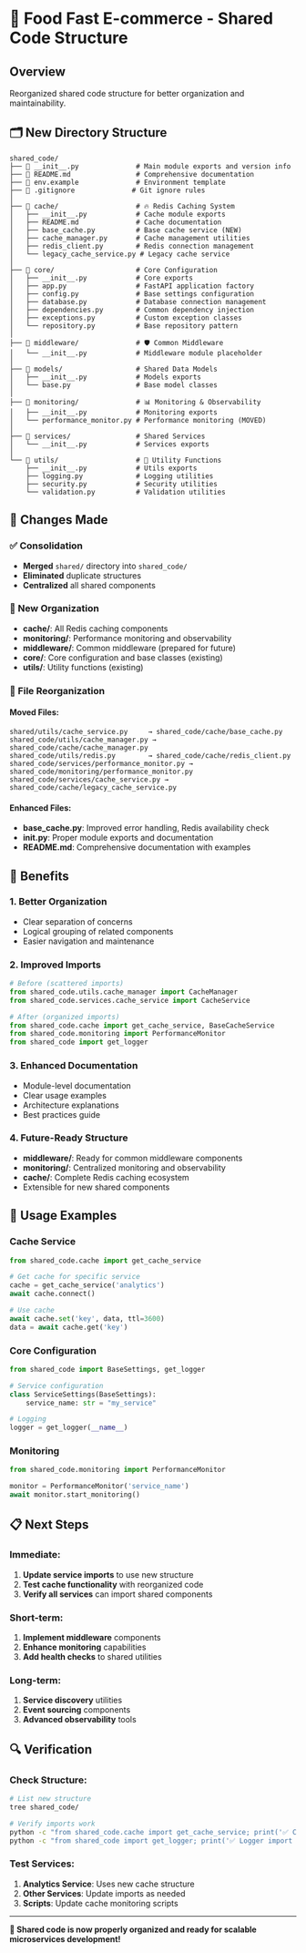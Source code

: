 # 📁 Food Fast E-commerce - Shared Code Structure

## Overview
Reorganized shared code structure for better organization and maintainability.

## 🗂️ New Directory Structure

```
shared_code/
├── 📄 __init__.py              # Main module exports and version info
├── 📄 README.md                # Comprehensive documentation
├── 📄 env.example              # Environment template
├── 📄 .gitignore              # Git ignore rules
│
├── 📁 cache/                   # 🔥 Redis Caching System
│   ├── __init__.py            # Cache module exports
│   ├── README.md              # Cache documentation
│   ├── base_cache.py          # Base cache service (NEW)
│   ├── cache_manager.py       # Cache management utilities
│   ├── redis_client.py        # Redis connection management
│   └── legacy_cache_service.py # Legacy cache service
│
├── 📁 core/                    # Core Configuration
│   ├── __init__.py            # Core exports
│   ├── app.py                 # FastAPI application factory
│   ├── config.py              # Base settings configuration
│   ├── database.py            # Database connection management
│   ├── dependencies.py        # Common dependency injection
│   ├── exceptions.py          # Custom exception classes
│   └── repository.py          # Base repository pattern
│
├── 📁 middleware/              # 🛡️ Common Middleware
│   └── __init__.py            # Middleware module placeholder
│
├── 📁 models/                  # Shared Data Models
│   ├── __init__.py            # Models exports
│   └── base.py                # Base model classes
│
├── 📁 monitoring/              # 📊 Monitoring & Observability
│   ├── __init__.py            # Monitoring exports
│   └── performance_monitor.py # Performance monitoring (MOVED)
│
├── 📁 services/                # Shared Services
│   └── __init__.py            # Services exports
│
└── 📁 utils/                   # 🔧 Utility Functions
    ├── __init__.py            # Utils exports
    ├── logging.py             # Logging utilities
    ├── security.py            # Security utilities
    └── validation.py          # Validation utilities
```

## 🔄 Changes Made

### ✅ Consolidation
- **Merged** `shared/` directory into `shared_code/`
- **Eliminated** duplicate structures
- **Centralized** all shared components

### 📁 New Organization
- **cache/**: All Redis caching components
- **monitoring/**: Performance monitoring and observability
- **middleware/**: Common middleware (prepared for future)
- **core/**: Core configuration and base classes (existing)
- **utils/**: Utility functions (existing)

### 🔧 File Reorganization

#### Moved Files:
```
shared/utils/cache_service.py     → shared_code/cache/base_cache.py
shared_code/utils/cache_manager.py → shared_code/cache/cache_manager.py
shared_code/utils/redis.py        → shared_code/cache/redis_client.py
shared_code/services/performance_monitor.py → shared_code/monitoring/performance_monitor.py
shared_code/services/cache_service.py → shared_code/cache/legacy_cache_service.py
```

#### Enhanced Files:
- **base_cache.py**: Improved error handling, Redis availability check
- **__init__.py**: Proper module exports and documentation
- **README.md**: Comprehensive documentation with examples

## 🎯 Benefits

### 1. **Better Organization**
- Clear separation of concerns
- Logical grouping of related components
- Easier navigation and maintenance

### 2. **Improved Imports**
```python
# Before (scattered imports)
from shared_code.utils.cache_manager import CacheManager
from shared_code.services.cache_service import CacheService

# After (organized imports)
from shared_code.cache import get_cache_service, BaseCacheService
from shared_code.monitoring import PerformanceMonitor
from shared_code import get_logger
```

### 3. **Enhanced Documentation**
- Module-level documentation
- Clear usage examples
- Architecture explanations
- Best practices guide

### 4. **Future-Ready Structure**
- **middleware/**: Ready for common middleware components
- **monitoring/**: Centralized monitoring and observability
- **cache/**: Complete Redis caching ecosystem
- Extensible for new shared components

## 🚀 Usage Examples

### Cache Service
```python
from shared_code.cache import get_cache_service

# Get cache for specific service
cache = get_cache_service('analytics')
await cache.connect()

# Use cache
await cache.set('key', data, ttl=3600)
data = await cache.get('key')
```

### Core Configuration
```python
from shared_code import BaseSettings, get_logger

# Service configuration
class ServiceSettings(BaseSettings):
    service_name: str = "my_service"

# Logging
logger = get_logger(__name__)
```

### Monitoring
```python
from shared_code.monitoring import PerformanceMonitor

monitor = PerformanceMonitor('service_name')
await monitor.start_monitoring()
```

## 📋 Next Steps

### Immediate:
1. **Update service imports** to use new structure
2. **Test cache functionality** with reorganized code
3. **Verify all services** can import shared components

### Short-term:
1. **Implement middleware** components
2. **Enhance monitoring** capabilities
3. **Add health checks** to shared utilities

### Long-term:
1. **Service discovery** utilities
2. **Event sourcing** components
3. **Advanced observability** tools

## 🔍 Verification

### Check Structure:
```bash
# List new structure
tree shared_code/

# Verify imports work
python -c "from shared_code.cache import get_cache_service; print('✅ Cache import works')"
python -c "from shared_code import get_logger; print('✅ Logger import works')"
```

### Test Services:
1. **Analytics Service**: Uses new cache structure
2. **Other Services**: Update imports as needed
3. **Scripts**: Update cache monitoring scripts

---

**🎉 Shared code is now properly organized and ready for scalable microservices development!**
